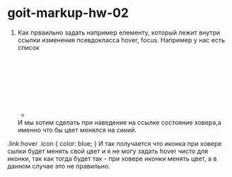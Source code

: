 # goit-markup-hw-02

1.  Как прваильно задать например елементу, который лежит внутри ссылки изменения псевдокласса
    hover, focus. Например у нас есть список <ul> <li class="item"> <a class="link">
    <svg class="icon"></svg></a></li></ul> И мы хотим сделать при наведение на ссылке состояние
    ховера,а именно что бы цвет менялся на синий.

.link:hover .icon { color: blue; } И так получается что иконка при ховере сылки будет менять свой
цвет и я не могу задать hover чисто для иконки, так как тогда будет так - при ховере иконки менять
цвет, а в данном случае это не правильно.
